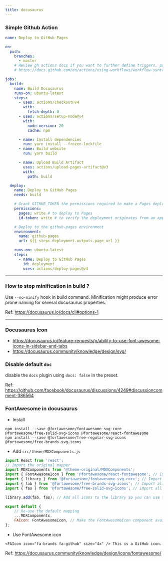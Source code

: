 ```yaml
---
title: docusaurus
---
```


### Simple Github Action

```yaml
name: Deploy to GitHub Pages

on:
  push:
    branches:
      - master
    # Review gh actions docs if you want to further define triggers, paths, etc
    # https://docs.github.com/en/actions/using-workflows/workflow-syntax-for-github-actions#on

jobs:
  build:
    name: Build Docusaurus
    runs-on: ubuntu-latest
    steps:
      - uses: actions/checkout@v4
        with:
          fetch-depth: 0
      - uses: actions/setup-node@v4
        with:
          node-version: 20
          cache: npm

      - name: Install dependencies
        run: yarn install --frozen-lockfile
      - name: Build website
        run: yarn build

      - name: Upload Build Artifact
        uses: actions/upload-pages-artifact@v3
        with:
          path: build

  deploy:
    name: Deploy to GitHub Pages
    needs: build

    # Grant GITHUB_TOKEN the permissions required to make a Pages deployment
    permissions:
      pages: write # to deploy to Pages
      id-token: write # to verify the deployment originates from an appropriate source

    # Deploy to the github-pages environment
    environment:
      name: github-pages
      url: ${{ steps.deployment.outputs.page_url }}

    runs-on: ubuntu-latest
    steps:
      - name: Deploy to GitHub Pages
        id: deployment
        uses: actions/deploy-pages@v4
```
---
### How to stop minification in build ?

Use `--no-minify` hook in build command. Minification might produce error prone naming for several docusaurus properties.

Ref: https://docusaurus.io/docs/cli#options-1

---
### Docusaurus Icon 

- https://docusaurus.io/feature-requests/p/ability-to-use-font-awesome-icons-in-sidebar-and-tabs
- https://docusaurus.community/knowledge/design/svg/

### Disable default `doc`

disable the `docs` plugin using `docs: false` in the preset.

Ref: https://github.com/facebook/docusaurus/discussions/4249#discussioncomment-386564

### FontAwesome in docusaurus 

- Install 

```shell
npm install --save @fortawesome/fontawesome-svg-core @fortawesome/free-solid-svg-icons @fortawesome/react-fontawesome
npm install --save @fortawesome/free-regular-svg-icons @fortawesome/free-brands-svg-icons
```

- Add `src/theme/MDXComponents.js` 

```javascript
import React from 'react';
// Import the original mapper
import MDXComponents from '@theme-original/MDXComponents';
import { FontAwesomeIcon } from '@fortawesome/react-fontawesome'; // Import the FontAwesomeIcon component.
import { library } from '@fortawesome/fontawesome-svg-core'; // Import the library component.
import { fab } from '@fortawesome/free-brands-svg-icons'; // Import all brands icons.
import { fas } from '@fortawesome/free-solid-svg-icons'; // Import all solid icons.

library.add(fab, fas); // Add all icons to the library so you can use them without importing them individually.

export default {
    // Re-use the default mapping
    ...MDXComponents,
    FAIcon: FontAwesomeIcon, // Make the FontAwesomeIcon component available in MDX as <icon />.
};
```

- Use FontAwesome icon 

`<FAIcon icon="fa-brands fa-github" size="4x" /> This is a GitHub icon.`

Ref: https://docusaurus.community/knowledge/design/icons/fontawesome/
